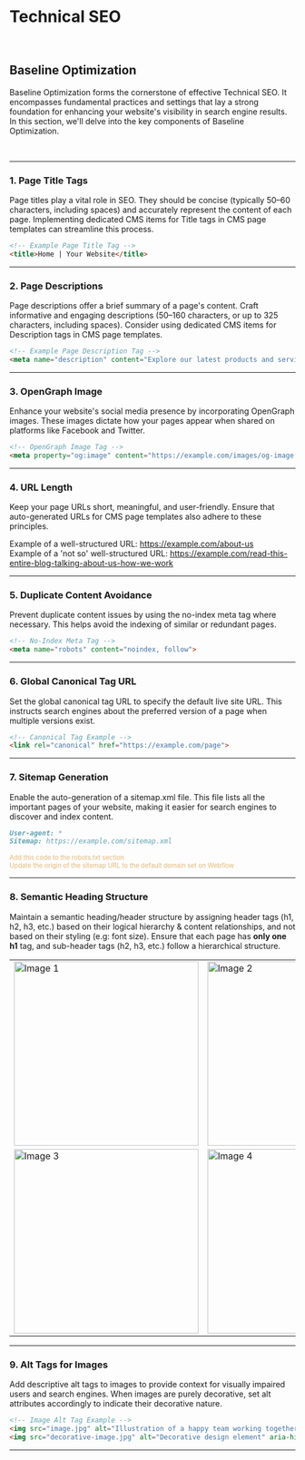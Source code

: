 # Technical SEO

<br>

## Baseline Optimization

Baseline Optimization forms the cornerstone of effective Technical SEO. It encompasses fundamental practices and settings that lay a strong foundation for enhancing your website's visibility in search engine results. In this section, we'll delve into the key components of Baseline Optimization.


<br>

---

### 1. Page Title Tags

Page titles play a vital role in SEO. They should be concise (typically 50–60 characters, including spaces) and accurately represent the content of each page. Implementing dedicated CMS items for Title tags in CMS page templates can streamline this process.

```markdown
<!-- Example Page Title Tag -->
<title>Home | Your Website</title>
```
---

### 2. Page Descriptions

Page descriptions offer a brief summary of a page's content. Craft informative and engaging descriptions (50–160 characters, or up to 325 characters, including spaces). Consider using dedicated CMS items for Description tags in CMS page templates.

```markdown
<!-- Example Page Description Tag -->
<meta name="description" content="Explore our latest products and services.">
```
---

### 3. OpenGraph Image

Enhance your website's social media presence by incorporating OpenGraph images. These images dictate how your pages appear when shared on platforms like Facebook and Twitter.

```markdown
<!-- OpenGraph Image Tag -->
<meta property="og:image" content="https://example.com/images/og-image.jpg">
```
---

### 4. URL Length

Keep your page URLs short, meaningful, and user-friendly. Ensure that auto-generated URLs for CMS page templates also adhere to these principles.

Example of a well-structured URL: https://example.com/about-us <br>
Example of a 'not so' well-structured URL: https://example.com/read-this-entire-blog-talking-about-us-how-we-work

---

### 5. Duplicate Content Avoidance

Prevent duplicate content issues by using the no-index meta tag where necessary. This helps avoid the indexing of similar or redundant pages.

```markdown
<!-- No-Index Meta Tag -->
<meta name="robots" content="noindex, follow">
```
---


### 6. Global Canonical Tag URL

Set the global canonical tag URL to specify the default live site URL. This instructs search engines about the preferred version of a page when multiple versions exist.

```markdown
<!-- Canonical Tag Example -->
<link rel="canonical" href="https://example.com/page">
```
---


### 7. Sitemap Generation

Enable the auto-generation of a sitemap.xml file. This file lists all the important pages of your website, making it easier for search engines to discover and index content.

```markdown
User-agent: *
Sitemap: https://example.com/sitemap.xml
```
<div style="color: #E3B774;  font-size: 80%;">
    Add this code to the robots.txt section<br>
    Update the origin of the sitemap URL to the default domain set on Webflow
</div>

---


### 8. Semantic Heading Structure

Maintain a semantic heading/header structure by assigning header tags (h1, h2, h3, etc.) based on their logical hierarchy & content relationships, and not based on their styling (e.g: font size). Ensure that each page has **only one h1** tag, and sub-header tags (h2, h3, etc.) follow a hierarchical structure.



<table>
  <tr>
    <td><img src="https://druh.in/NA-docs/SEO/assets/heading%20structure%201.png" alt="Image 1" width="325" height="325"></td>
    <td><img src="https://druh.in/NA-docs/SEO/assets/heading%20structure%202.png" alt="Image 2" width="325" height="325"></td>
  </tr>

  <tr>
    <td><img src="https://druh.in/NA-docs/SEO/assets/heading%20structure%203.png" alt="Image 3" width="325" height="325"></td>
    <td><img src="https://druh.in/NA-docs/SEO/assets/heading%20structure%204.png" alt="Image 4" width="325" height="325"></td>
  </tr>
</table>


<!-- <div style="display: flex; flex-wrap: wrap; gap: 10px; width: 70%">
    <div style="flex: 1; width: 50%;">
        <img src="https://druh.in/NA-docs/SEO/assets/heading%20structure%201.png" alt="Image 1" style="width: 100%;">
    </div>
    <div style="flex: 1; width: 50%;">
        <img src="https://druh.in/NA-docs/SEO/assets/heading%20structure%202.png" alt="Image 2" style="width: 100%;">
    </div>
</div>
<div style="display: flex; flex-wrap: wrap; gap: 10px; width: 70%">
    <div style="flex: 1; width: 50%;">
        <img src="https://druh.in/NA-docs/SEO/assets/heading%20structure%203.png" alt="Image 3" style="width: 100%;">
    </div>
    <div style="flex: 1; width: 50%;">
        <img src="https://druh.in/NA-docs/SEO/assets/heading%20structure%204.png" alt="Image 4" style="width: 100%;">
    </div>
</div> -->


---


### 9. Alt Tags for Images

Add descriptive alt tags to images to provide context for visually impaired users and search engines. When images are purely decorative, set alt attributes accordingly to indicate their decorative nature.

```markdown
<!-- Image Alt Tag Example -->
<img src="image.jpg" alt="Illustration of a happy team working together">
<img src="decorative-image.jpg" alt="Decorative design element" aria-hidden="true">
```
---